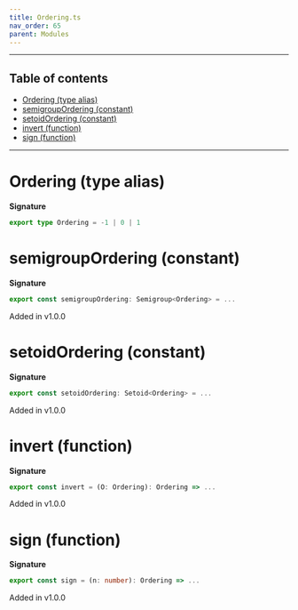 ```yaml
---
title: Ordering.ts
nav_order: 65
parent: Modules
---
```


---

<h2 class="text-delta">Table of contents</h2>

- [Ordering (type alias)](#ordering-type-alias)
- [semigroupOrdering (constant)](#semigroupordering-constant)
- [setoidOrdering (constant)](#setoidordering-constant)
- [invert (function)](#invert-function)
- [sign (function)](#sign-function)

---

# Ordering (type alias)

**Signature**

```ts
export type Ordering = -1 | 0 | 1
```

# semigroupOrdering (constant)

**Signature**

```ts
export const semigroupOrdering: Semigroup<Ordering> = ...
```

Added in v1.0.0

# setoidOrdering (constant)

**Signature**

```ts
export const setoidOrdering: Setoid<Ordering> = ...
```

Added in v1.0.0

# invert (function)

**Signature**

```ts
export const invert = (O: Ordering): Ordering => ...
```

Added in v1.0.0

# sign (function)

**Signature**

```ts
export const sign = (n: number): Ordering => ...
```

Added in v1.0.0
